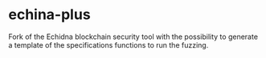 # echina-plus
Fork of the Echidna blockchain security tool with the possibility to generate a template of the specifications functions to run the fuzzing.
